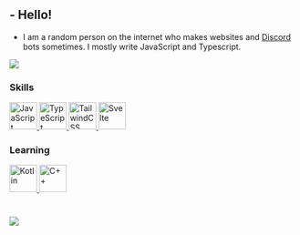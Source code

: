 <!-- <div align="center">
  <h1 align="center">Hi, I'm Irian3x3!</h1>
<center align="center">
  <details>
      <summary>
        Stats
      </summary>
    <div align='center'>
      <a href='#'>
        <img src='https://github-readme-stats.vercel.app/api?username=Irian3x3&hide=issues,stars&count_private=true&show_icons=true&theme=dark' alt='Stats' />
      </a>
    </div>
    <div align="center">
      <a href="#">
        <img src='https://github-readme-stats.vercel.app/api/top-langs/?username=Irian3x3&hide=issues,stars&count_private=true&show_icons=true&theme=dark' alt='Stats' />
      </a>
    </div>
    </details>
  </center>
</div>
<br><br>

~~I'm a gamer and developer~~ i play minecraft
## Languages (Coding)
- JavaScript & TypeScript;
- HTML & CSS;
- PHP;
- Java & C#;
- Python;
- Swift;
## Languages (not coding)
- English
- Spanish
## Discord bots
 [Galaxies](https://discord.com/api/oauth2/authorize?client_id=754403987100270682&permissions=470150358&scope=bot "A multi-purpose moderation bot!") [Plus+](https://discord.com/api/oauth2/authorize?client_id=736576975627354202&permissions=8&scope=bot "An old bot which is always offline and just dead") (old, dead bot and it is always offline)
- [AMPBYSE](../../../../../Irian3x3/AMPBYSE "My first commando bot")

<!-- [JADB](https://discord.com/oauth2/authorize?client_id=780832955147878401&permissions=-9&scope=bot)
- [Water](../../../water "A bot based on water, made with discord.py and python")
- [Mega](https://bit.ly/31jHDNu "A multi-purpose bot")
- [Hatsune](../../../hatsune "An anime bot")
- And some more but I don't remember them or they're all dead
- A lot
## Projects
<!-- - [discord-taisaku](https://github.com/discord-taisaku/discord-taisaku)
- [My website](https://irian3x3.xyz)
- [ABTS Website](https://bot-creations.github.io)
- JSCord - [NPM](https://npmjs.com/package/javascript-cord) | [Repo](../../../js-cord)
- A lot
## Stuff I might make soon
- [x] Done ~~A bot made with discord.py~~
- [x] Done ~~A bot list~~
- [x] [Done](../../../../Irian3x3/db-script-leaked) ~~A leak of the [db-script](https://www.db-script.xyz) source code~~
## Things I'm good at
- Being a useless and stupid soul
- Making extremely dumb mistakes
## Things I'm bad at
- Math
- Life
-->
## - Hello!<br>
- I am a random person on the internet who makes websites and [Discord](//discord.com) bots sometimes. I mostly write JavaScript and Typescript.<br>
<a href="//github-readme-stats.vercel.app/api/top-langs/?username=irian3x3&layout=compact&theme=dracula">
  <img src="https://github-readme-stats.vercel.app/api/top-langs/?username=irian3x3&layout=compact&theme=dracula">
</a>


### Skills
<div style="display: inline">
  <a href="//google.com/search?q=javascript">
    <img src="https://raw.githubusercontent.com/danielcranney/profileme-dev/main/public/icons/skills/javascript-colored.svg" alt="JavaScript" width="48" height="48">
  </a>
  <a href="//typescriptlang.org">
    <img src="https://raw.githubusercontent.com/danielcranney/profileme-dev/main/public/icons/skills/typescript-colored.svg" alt="TypeScript" width="48" height="48">
  </a>
  <a href="//tailwindcss.com">
    <img src="https://raw.githubusercontent.com/danielcranney/profileme-dev/main/public/icons/skills/tailwindcss-colored.svg" alt="TailwindCSS" width="48" height="48">
  </a>
  <a href="//svelte.dev">
    <img src="https://raw.githubusercontent.com/danielcranney/profileme-dev/main/public/icons/skills/svelte-colored.svg" alt="Svelte" width="48" height="48">
  </a>
</div>

### Learning

<div style="display: inline">
  <a href="https://kotlinlang.org/">
    <img src="https://raw.githubusercontent.com/danielcranney/profileme-dev/main/public/icons/skills/kotlin-colored.svg" alt="Kotlin" width="48" height="48">
  </a>
  <a href="//google.com/search?q=c%2B%2B">
    <img src="https://raw.githubusercontent.com/danielcranney/profileme-dev/main/public/icons/skills/cplusplus-colored.svg" alt="C++" width="48" height="48">
  </a>
</div>

#
[![](https://visitcount.itsvg.in/api?id=irian3x3&label=Profile%20Views&color=0&icon=9&pretty=true)](#)
